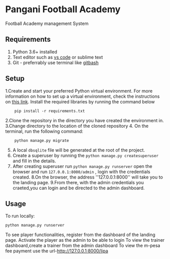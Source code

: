 # Pangani Football Academy

Football Academy management System

## Requirements

1. Python 3.6+ installed
2. Text editor such as [vs code](https://code.visualstudio.com/) or sublime text
3. Git - preferrably use terminal like [gitbash](https://gitforwindows.org/)

## Setup

1.Create and start your preferred Python virtual environment. For
more information on how to set up a virtual environment, check the instructions on [this link](https://tutorial.djangogirls.org/en/django_installation/).
Install the required libraries by running the command below

        pip install -r requirements.txt
        
2.Clone the repository in the directory you have created the environment in.       
3.Change directory to the location of the cloned repository
4. On the terminal, run the following command:

        python manage.py migrate

5. A local ```dbsqlite``` file will be generated at the root of the project.
6. Create a superuser by running the ``python manage.py createsuperuser`` and fill in the details.
7. After creating superuser run ``python manage.py runserver`` open the browser and run  ``127.0.0.1:8000/admin`` , login with the credentials created.
8.On the browser, the address  ''127.0.0.1:8000'' will take you to the landing page.
9.From there, with the admin credentials you craeted,you can login and be directed to the admin dashboard.


## Usage

To run locally:

    python manage.py runserver
To see player functionalities, register from the dashboard of the landing page.
Activate the player as the admin to be able to login
To view the trainer dashboard,create a trainer from the admin dashboard
To view the m-pesa fee payment use the url-http://127.0.0.1:8000/lipa
